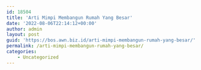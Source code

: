 ```yaml
---
id: 18504
title: 'Arti Mimpi Membangun Rumah Yang Besar'
date: '2022-08-06T22:14:12+00:00'
author: admin
layout: post
guid: 'https://bos.awn.biz.id/arti-mimpi-membangun-rumah-yang-besar/'
permalink: /arti-mimpi-membangun-rumah-yang-besar/
categories:
    - Uncategorized
---
```


